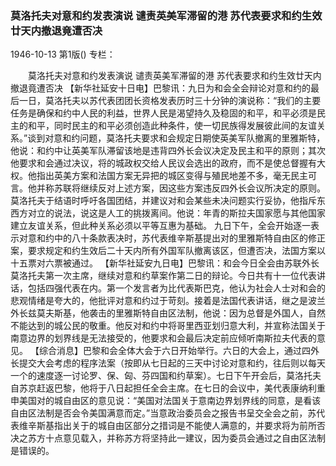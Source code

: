 ### 莫洛托夫对意和约发表演说  谴责英美军滞留的港  苏代表要求和约生效廿天内撤退竟遭否决

1946-10-13
第1版()
专栏：

　　莫洛托夫对意和约发表演说
    谴责英美军滞留的港
    苏代表要求和约生效廿天内撤退竟遭否决
    【新华社延安十日电】巴黎讯：九日为和会全会辩论对意和约的最后一日，莫洛托夫以苏代表团团长资格发表历时三十分钟的演说称：“我们的主要任务是确保和约中人民的利益，世界人民是渴望持久及稳固的和平，和平必须是民主的和平，同时民主的和平必须创造此种条件，使一切民族得发展彼此间的友谊关系。”谈到对意和约问题，莫洛托夫要求和会规定日期使英美军队撤离的里雅斯特，他说：和约中让英美军队滞留该地是违背四外长会议决定及民主和平的原则；其次他要求和会通过决议，将的城政权交给人民议会选出的政府，而不是使总督握有大权。他指出英美方案和法国方案无异把的城区变得与殖民地差不多，毫无民主可言。他并称苏联将继续反对上述方案，因这些方案违反四外长会议所决定的原则。莫洛托夫于结语时呼吁各国团结，并建议对和会某些未决问题实行妥协，他指斥东西方对立的说法，说这是人工的挑拨离间。他说：年青的斯拉夫国家愿与其他国家建立友谊关系，但此种关系必须以平等互惠为基础。
    九日下午，全会开始逐一表示对意和约中的八十条款表决时，苏代表维辛斯基提出对的里雅斯特自由区的修正案，要求规定和约生效后二十天内所有外国军队撤离该区，但遭否决，法国方案以十五票对六票被通过。
    【新华社延安九日电】巴黎讯：和会今日全会由苏联外长莫洛托夫第一次主席，继续对意和约草案作第二日的辩论。今日共有十一位代表讲话，包括四强代表在内。第一个发言者为比代表斯巴克，他认为社会人士对和会的悲观情绪是夸大的，他批评对意和约过于苛刻。接着是法国代表讲话，继之是波兰外长兹莫夫斯基，他袭击的里雅斯特自由区法制，他说：因为总督是外国人，自然不能达到的城公民的敬重。他反对和约中将哥里西亚划归意大利，并宣称法国关于南意边界的划界线是无法接受的，他要求和会最后决定前应倾听南斯拉夫代表的意见。
    【综合消息】巴黎和会全体大会于六日开始举行。六日的大会上，通过四外长提交大会考虑的程序法案（按即从七日起的三天中讨论对意和约，往后则以每天一个的速度逐一讨论罗、保、匈、芬四国和约草案）。七日下午开会后，莫洛托夫自苏京赶返巴黎，他将于八日起担任全会主席。在七日的会议中，美代表康纳利重申美国对的城自由区的意见说：“美国对法国关于意南边界划界线的同意，是看该自由区法制是否会令美国满意而定。”当意政治委员会之报告书呈交全会之前，苏代表维辛斯基指出关于的城自由区部分之措词是不能使人满意的，并要求将为前所否决之苏方十点意见载入，并称苏方将坚持此一建议，因为委员会通过之自由区法制是错误的。
